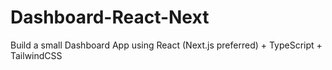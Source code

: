 # Dashboard-React-Next
Build a small Dashboard App using React (Next.js preferred) + TypeScript + TailwindCSS
